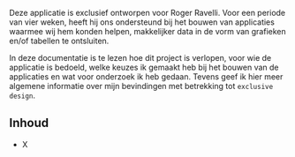 Deze applicatie is exclusief ontworpen voor Roger Ravelli. Voor een periode van vier weken, heeft hij ons ondersteund bij het bouwen van applicaties waarmee wij hem konden helpen, makkelijker data in de vorm van grafieken en/of tabellen te ontsluiten.

In deze documentatie is te lezen hoe dit project is verlopen, voor wie de applicatie is bedoeld, welke keuzes ik gemaakt heb bij het bouwen van de applicaties en wat voor onderzoek ik heb gedaan. Tevens geef ik hier meer algemene informatie over mijn bevindingen met betrekking tot `exclusive design`.

## Inhoud
- X